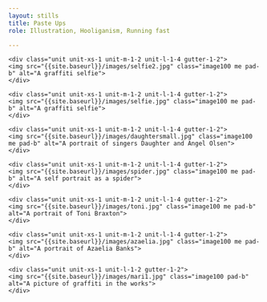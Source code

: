 ```yaml
---
layout: stills
title: Paste Ups
role: Illustration, Hooliganism, Running fast

---
```

  
   <div class="grid pad-t">   
    
    <div class="unit unit-xs-1 unit-m-1-2 unit-l-1-4 gutter-1-2">
    <img src="{{site.baseurl}}/images/selfie2.jpg" class="image100 me pad-b" alt="A graffiti selfie">
    </div>
    
    <div class="unit unit-xs-1 unit-m-1-2 unit-l-1-4 gutter-1-2">
    <img src="{{site.baseurl}}/images/selfie.jpg" class="image100 me pad-b" alt="A graffiti selfie">
    </div>
    
    <div class="unit unit-xs-1 unit-m-1-2 unit-l-1-4 gutter-1-2">
    <img src="{{site.baseurl}}/images/daughtersmall.jpg" class="image100 me pad-b" alt="A portrait of singers Daughter and Angel Olsen">
    </div>
    
    <div class="unit unit-xs-1 unit-m-1-2 unit-l-1-4 gutter-1-2">
    <img src="{{site.baseurl}}/images/spider.jpg" class="image100 me pad-b" alt="A self portrait as a spider">
    </div>
    
    <div class="unit unit-xs-1 unit-m-1-2 unit-l-1-4 gutter-1-2">
    <img src="{{site.baseurl}}/images/toni.jpg" class="image100 me pad-b" alt="A portrait of Toni Braxton">
    </div>
    
    <div class="unit unit-xs-1 unit-m-1-2 unit-l-1-4 gutter-1-2">
    <img src="{{site.baseurl}}/images/azaelia.jpg" class="image100 me pad-b" alt="A portrait of Azaelia Banks">
    </div>
    
    <div class="unit unit-xs-1 unit-l-1-2 gutter-1-2">
    <img src="{{site.baseurl}}/images/mari1.jpg" class="image100 pad-b" alt="A picture of graffiti in the works">
    </div>
 
    
</div>  

  
  
  